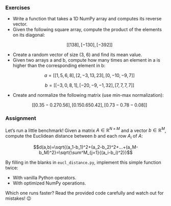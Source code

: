 ### Exercises

- Write a function that takes a 1D NumPy array and computes its reverse vector.
- Given the following square array, compute the product of the elements on its diagonal: 
  ```math
  [[1 3 8], [-1 3 0], [-3 9 2]]
  ```
- Create a random vector of size (3, 6) and find its mean value.
- Given two arrays a and b, compute how many times an element in a is higher than the corresponding element in b:
  ```math
  a = [[1, 5, 6, 8], [2, -3, 13, 23], [0, -10, -9, 7]]
  ```
  ```math
  b = [[-3, 0, 8, 1], [-20, -9, -1, 32], [7, 7, 7, 7]]
  ```
- Create and normalize the following matrix (use min-max normalization):
  ```math
  [[0.35 -0.27 0.56], [0.15 0.65 0.42], [0.73 -0.78 -0.08]]
  ```

### Assignment

Let’s run a little benchmark! Given a matrix $A\in\mathbb{R}^{N\times M}$ and a vector $b\in\mathbb{R}^M$, compute the Euclidean distance between $b$ and each row $A_i$ of $A$:

$$d(a,b)=\sqrt{(a_1-b_1)^2+(a_2-b_2)^2+...+(a_M-b_M)^2}=\sqrt{\sum^M_{j=1}{(a_i-b_i)^2}}$$

By filling in the blanks in `eucl_distance.py`, implement this simple function twice:
- With vanilla Python operators.
- With optimized NumPy operations.

Which one runs faster? Read the provided code carefully and watch out for mistakes! 😉
